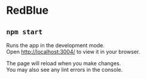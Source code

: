 # RedBlue

## `npm start`

Runs the app in the development mode.\
Open [http://localhost:3004/](http://localhost:3004/) to view it in your browser.

The page will reload when you make changes.\
You may also see any lint errors in the console.
